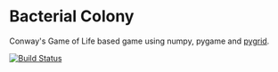 Bacterial Colony
================

Conway's Game of Life based game using numpy, pygame and [pygrid](http://sourceforge.net/projects/pygrid/ "pygrid").

[![Build Status](https://travis-ci.org/themerck/bacterialColony.svg?branch=master)](https://travis-ci.org/themerck/bacterialColony)